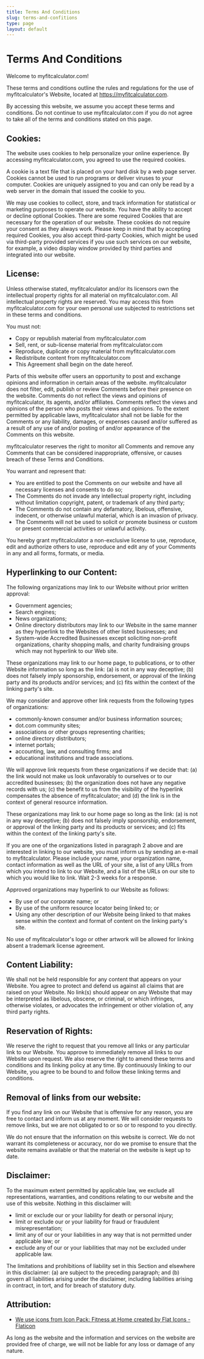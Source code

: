 ```yaml
---
title: Terms And Conditions
slug: terms-and-confitions
type: page
layout: default
---
```

# Terms And Conditions
Welcome to myfitcalculator.com!

These terms and conditions outline the rules and regulations for the use of myfitcalculator's Website, located at https://myfitcalculator.com.

By accessing this website, we assume you accept these terms and conditions. Do not continue to use myfitcalculator.com if you do not agree to take all of the terms and conditions stated on this page.

## Cookies:
The website uses cookies to help personalize your online experience. By accessing myfitcalculator.com, you agreed to use the required cookies.

A cookie is a text file that is placed on your hard disk by a web page server. Cookies cannot be used to run programs or deliver viruses to your computer. Cookies are uniquely assigned to you and can only be read by a web server in the domain that issued the cookie to you.

We may use cookies to collect, store, and track information for statistical or marketing purposes to operate our website. You have the ability to accept or decline optional Cookies. There are some required Cookies that are necessary for the operation of our website. These cookies do not require your consent as they always work. Please keep in mind that by accepting required Cookies, you also accept third-party Cookies, which might be used via third-party provided services if you use such services on our website, for example, a video display window provided by third parties and integrated into our website.

## License:
Unless otherwise stated, myfitcalculator and/or its licensors own the intellectual property rights for all material on myfitcalculator.com. All intellectual property rights are reserved. You may access this from myfitcalculator.com for your own personal use subjected to restrictions set in these terms and conditions.

You must not:

* Copy or republish material from myfitcalculator.com
* Sell, rent, or sub-license material from myfitcalculator.com
* Reproduce, duplicate or copy material from myfitcalculator.com
* Redistribute content from myfitcalculator.com
* This Agreement shall begin on the date hereof.

Parts of this website offer users an opportunity to post and exchange opinions and information in certain areas of the website. myfitcalculator does not filter, edit, publish or review Comments before their presence on the website. Comments do not reflect the views and opinions of myfitcalculator, its agents, and/or affiliates. Comments reflect the views and opinions of the person who posts their views and opinions. To the extent permitted by applicable laws, myfitcalculator shall not be liable for the Comments or any liability, damages, or expenses caused and/or suffered as a result of any use of and/or posting of and/or appearance of the Comments on this website.

myfitcalculator reserves the right to monitor all Comments and remove any Comments that can be considered inappropriate, offensive, or causes breach of these Terms and Conditions.

You warrant and represent that:

* You are entitled to post the Comments on our website and have all necessary licenses and consents to do so;
* The Comments do not invade any intellectual property right, including without limitation copyright, patent, or trademark of any third party;
* The Comments do not contain any defamatory, libelous, offensive, indecent, or otherwise unlawful material, which is an invasion of privacy.
* The Comments will not be used to solicit or promote business or custom or present commercial activities or unlawful activity.

You hereby grant myfitcalculator a non-exclusive license to use, reproduce, edit and authorize others to use, reproduce and edit any of your Comments in any and all forms, formats, or media.

## Hyperlinking to our Content:
The following organizations may link to our Website without prior written approval:

* Government agencies;
* Search engines;
* News organizations;
* Online directory distributors may link to our Website in the same manner as they hyperlink to the Websites of other listed businesses; and
* System-wide Accredited Businesses except soliciting non-profit organizations, charity shopping malls, and charity fundraising groups which may not hyperlink to our Web site.

These organizations may link to our home page, to publications, or to other Website information so long as the link: (a) is not in any way deceptive; (b) does not falsely imply sponsorship, endorsement, or approval of the linking party and its products and/or services; and (c) fits within the context of the linking party's site.

We may consider and approve other link requests from the following types of organizations:

* commonly-known consumer and/or business information sources;
* dot.com community sites;
* associations or other groups representing charities;
* online directory distributors;
* internet portals;
* accounting, law, and consulting firms; and
* educational institutions and trade associations.

We will approve link requests from these organizations if we decide that: (a) the link would not make us look unfavorably to ourselves or to our accredited businesses; (b) the organization does not have any negative records with us; (c) the benefit to us from the visibility of the hyperlink compensates the absence of myfitcalculator; and (d) the link is in the context of general resource information.

These organizations may link to our home page so long as the link: (a) is not in any way deceptive; (b) does not falsely imply sponsorship, endorsement, or approval of the linking party and its products or services; and (c) fits within the context of the linking party's site.

If you are one of the organizations listed in paragraph 2 above and are interested in linking to our website, you must inform us by sending an e-mail to myfitcalculator. Please include your name, your organization name, contact information as well as the URL of your site, a list of any URLs from which you intend to link to our Website, and a list of the URLs on our site to which you would like to link. Wait 2-3 weeks for a response.

Approved organizations may hyperlink to our Website as follows:

* By use of our corporate name; or
* By use of the uniform resource locator being linked to; or
* Using any other description of our Website being linked to that makes sense within the context and format of content on the linking party's site.

No use of myfitcalculator's logo or other artwork will be allowed for linking absent a trademark license agreement.

## Content Liability:
We shall not be held responsible for any content that appears on your Website. You agree to protect and defend us against all claims that are raised on your Website. No link(s) should appear on any Website that may be interpreted as libelous, obscene, or criminal, or which infringes, otherwise violates, or advocates the infringement or other violation of, any third party rights.

## Reservation of Rights:
We reserve the right to request that you remove all links or any particular link to our Website. You approve to immediately remove all links to our Website upon request. We also reserve the right to amend these terms and conditions and its linking policy at any time. By continuously linking to our Website, you agree to be bound to and follow these linking terms and conditions.

## Removal of links from our website:
If you find any link on our Website that is offensive for any reason, you are free to contact and inform us at any moment. We will consider requests to remove links, but we are not obligated to or so or to respond to you directly.

We do not ensure that the information on this website is correct. We do not warrant its completeness or accuracy, nor do we promise to ensure that the website remains available or that the material on the website is kept up to date.

## Disclaimer:
To the maximum extent permitted by applicable law, we exclude all representations, warranties, and conditions relating to our website and the use of this website. Nothing in this disclaimer will:

* limit or exclude our or your liability for death or personal injury;
* limit or exclude our or your liability for fraud or fraudulent misrepresentation;
* limit any of our or your liabilities in any way that is not permitted under applicable law; or
* exclude any of our or your liabilities that may not be excluded under applicable law.

The limitations and prohibitions of liability set in this Section and elsewhere in this disclaimer: (a) are subject to the preceding paragraph; and (b) govern all liabilities arising under the disclaimer, including liabilities arising in contract, in tort, and for breach of statutory duty.

## Attribution:
* <a href="https://www.flaticon.com/packs/fitness-at-home-2" title="fitness-at-home-2 icons">We use icons from Icon Pack: Fitness at Home created by Flat Icons - Flaticon</a>

As long as the website and the information and services on the website are provided free of charge, we will not be liable for any loss or damage of any nature.
